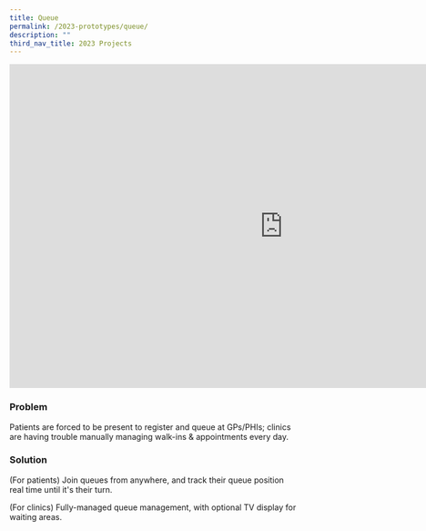 ```yaml
---
title: Queue
permalink: /2023-prototypes/queue/
description: ""
third_nav_title: 2023 Projects
---
```

<iframe allowfullscreen="true" height="569" width="960" frameborder="0" src="https://docs.google.com/presentation/d/e/2PACX-1vRPjcyltlHkHwVVKl6-SN3NQW0dfQJF2gze6KeF0jFAGwwldGcpaC7XoUmnVntpzdzWgqirYf_HkRss/embed?start=false&loop=false&delayms=3000"></iframe>

### Problem
Patients are forced to be present to register and queue at GPs/PHIs; clinics are having trouble manually managing walk-ins & appointments every day.

### Solution
(For patients) Join queues from anywhere, and track their queue position real time until it's their turn.  
  
(For clinics) Fully-managed queue management, with optional TV display for waiting areas.